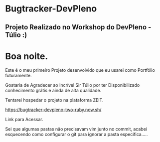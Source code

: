 # Bugtracker-DevPleno
## Projeto Realizado no Workshop do DevPleno - Túlio :)


# Boa noite.

Este é o meu primeiro Projeto desenvolvido que eu usarei como Portfólio futuramente.

Gostaria de Agradecer ao Incrível Sir Túlio por ter Disponibilizado conhecimento grátis e ainda de alta qualidade.


Tentarei hospedar o projeto na plataforma ZEIT.

https://bugtracker-devpleno-two-ruby.now.sh/ 


Link para Acessar.

Sei que algumas pastas não precisavam vim junto no commit, acabei esquecendo como configurar o git para ignorar a pasta especifica.....
